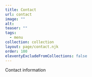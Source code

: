 ```yaml
---
title: Contact
url: contact
image: ""
alt:
teaser: ""
tags:
  - menu
collection: collection
layout: page/contact.njk
order: 100
eleventyExcludeFromCollections: false
---
```


Contact information
